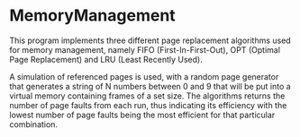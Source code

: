 # MemoryManagement

This program implements three different page replacement algorithms used for memory management, 
namely FIFO (First-In-First-Out), OPT (Optimal Page Replacement) and LRU (Least Recently Used).

A simulation of referenced pages is used, with a random page generator that generates a string of
N numbers between 0 and 9 that will be put into a virtual memory containing frames of a set size.
The algorithms returns the number of page faults from each run, thus indicating its efficiency with
the lowest number of page faults being the most efficient for that particular combination.
